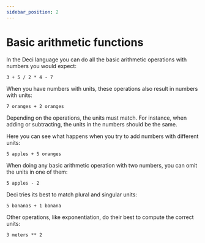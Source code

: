 ```yaml
---
sidebar_position: 2
---
```


# Basic arithmetic functions

In the Deci language you can do all the basic arithmetic operations with numbers you would expect:

```deci live
3 + 5 / 2 * 4 - 7
```

When you have numbers with units, these operations also result in numbers with units:

```deci live
7 oranges + 2 oranges
```

Depending on the operations, the units must match. For instance, when adding or subtracting, the units in the numbers should be the same.

Here you can see what happens when you try to add numbers with different units:

```deci live
5 apples + 5 oranges
```

When doing any basic arithmetic operation with two numbers, you can omit the units in one of them:

```deci live
5 apples - 2
```

Deci tries its best to match plural and singular units:

```deci live
5 bananas + 1 banana
```

Other operations, like exponentiation, do their best to compute the correct units:

```deci live
3 meters ** 2
```
